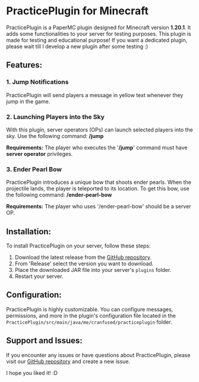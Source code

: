 # PracticePlugin for Minecraft

PracticePlugin is a PaperMC plugin designed for Minecraft version **1.20.1**. It adds some functionalities to your server for testing purposes.
This plugin is made for testing and educational purpose! If you want a dedicated plugin, please wait till I develop a new plugin after some testing :)

## Features:

### 1. **Jump Notifications**

PracticePlugin will send players a message in yellow text whenever they jump in the game.

### 2. **Launching Players into the Sky**

With this plugin, server operators (OPs) can launch selected players into the sky. Use the following command: **/jump <player name>**

**Requirements:** The player who executes the '**/jump**' command must have **server operator** privileges.

### 3. Ender Pearl Bow

PracticePlugin introduces a unique bow that shoots ender pearls. When the projectile lands, the player is teleported to its location. To get this bow, use the following command: **/ender-pearl-bow**

**Requirements:** The player who uses '/ender-pearl-bow' should be a server OP.

## Installation:

To install PracticePlugin on your server, follow these steps:

1. Download the latest release from the [GitHub repository]([https://github.com/your-plugin-repo-link](https://github.com/CranFused-Real/PracticePlugin)).
2. From 'Release' select the version you want to download.
3. Place the downloaded JAR file into your server's `plugins` folder.
4. Restart your server.

## Configuration:

PracticePlugin is highly customizable. You can configure messages, permissions, and more in the plugin's configuration file located in the `PracticePlugin/src/main/java/me/cranfused/practiceplugin` folder.

## Support and Issues:

If you encounter any issues or have questions about PracticePlugin, please visit our [GitHub repository](https://github.com/CranFused-Real/PracticePlugin/issues) and create a new issue.


I hope you liked it! :D




